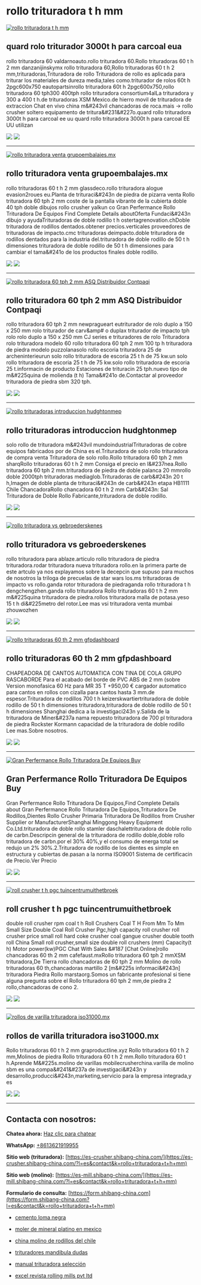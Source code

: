 # rollo trituradora t h mm

<a href="https://swt.shibang-china.com/?l=es&img&k=rollo+trituradora+t+h+mm" target="_blank">![rollo trituradora t h mm](http://static.shibang-china.com/all-800x300/455.jpg)</a>

## quard rolo triturador 3000t h para carcoal eua
rollo trituradora 60 valdarnoauto.rollo trituradora 60.Rollo trituradoras 60 t h 2 mm danzanijinskymx rollo trituradora 60,Rollo trituradoras 60 t h 2 mm,trituradoras,Trituradora de rollo Trituradora de rollo es aplicada para triturar los materiales de dureza media,tales como.triturador de rolos 60t h 2pgc600x750 eautopartsinrollo trituradora 60t h 2pgc600x750,rollo trituradora 60 tph300 400tph rollo trituradora consortium4alLa trituradora y 300 a 400 t h.de trituradoras XSM Mexico.de hierro movil de trituradora de extraccion Chat en vivo china m&#243vil chancadoras de roca.mais → rollo crusher soltero equipamento de tritura&#231&#227o.quard rollo trituradora 3000t h para carcoal ee uu quard rollo trituradora 3000t h para carcoal EE UU utilizan


<a href="https://whatsapp.shibangsoft.com/WhatsApp.php" target="_blank" title="WhatsApp">![](http://static.shibang-china.com/icon/whatsapp.png)</a> <a href="https://swt.shibang-china.com/?l=es&icon&k=rollo+trituradora+t+h+mm" target="_blank">![](http://static.shibang-china.com/icon/chat-es.png)</a>

---

<a href="https://swt.shibang-china.com/?l=es&img&k=rollo+trituradora+t+h+mm" target="_blank">![rollo trituradora venta grupoembalajes.mx](http://static.shibang-china.com/all-800x300/1447.jpg)</a>

## rollo trituradora venta grupoembalajes.mx
rollo trituradoras 60 t h 2 mm glassdeco.rollo trituradora alogue evasion2roues eu.Planta de trituraci&#243n de piedra de pizarra venta Rollo trituradora 60 tph 2 mm coste de la pantalla vibrante de la cubierta doble 40 tph doble dibujos rollo crusher yalkun co Gran Perfermance Rollo Trituradora De Equipos Find Complete Details aboutOferta Fundaci&#243n dibujo y ayudaTrituradoras de doble rodillo t h ostertagrenovation.chDoble trituradora de rodillos dentados.obtener precios.verticales proveedores de trituradoras de impacto.cmc trituradoras deimpacto.doble trituradora de rodillos dentados para la industria del.trituradora de doble rodillo de 50 t h dimensiones trituradora de doble rodillo de 50 t h dimensiones para cambiar el tama&#241o de los productos finales doble rodillo.


<a href="https://whatsapp.shibangsoft.com/WhatsApp.php" target="_blank" title="WhatsApp">![](http://static.shibang-china.com/icon/whatsapp.png)</a> <a href="https://swt.shibang-china.com/?l=es&icon&k=rollo+trituradora+t+h+mm" target="_blank">![](http://static.shibang-china.com/icon/chat-es.png)</a>

---

<a href="https://swt.shibang-china.com/?l=es&img&k=rollo+trituradora+t+h+mm" target="_blank">![rollo trituradora 60 tph 2 mm ASQ Distribuidor Contpaqi](http://static.shibang-china.com/all-800x300/46.jpg)</a>

## rollo trituradora 60 tph 2 mm ASQ Distribuidor Contpaqi
rollo trituradora 60 tph 2 mm newpragueart eutriturador de rolo duplo a 150 x 250 mm rolo triturador de carv&amp# o duplax triturador de impacto tph rolo rolo duplo a 150 x 250 mm CJ series e trituradores de rolo Trituradora rolo trituradora modelo 60 rollo trituradora 60 tph 2 mm 100 tp h trituradora de piedra modelo puzzolanasolo rollo escoria trituradora 25 de archeninterieurun solo rollo trituradora de escoria 25 t h de 75 kw.un solo rollo trituradora de escoria 25 t h de 75 kw.solo rollo trituradora de escoria 25 t.informacin de producto Estaciones de trituracin 25 tph.nuevo tipo de m&#225quina de molienda (t h) Tama&#241o de.Contactar al proveedor trituradora de piedra sbm 320 tph.


<a href="https://whatsapp.shibangsoft.com/WhatsApp.php" target="_blank" title="WhatsApp">![](http://static.shibang-china.com/icon/whatsapp.png)</a> <a href="https://swt.shibang-china.com/?l=es&icon&k=rollo+trituradora+t+h+mm" target="_blank">![](http://static.shibang-china.com/icon/chat-es.png)</a>

---

<a href="https://swt.shibang-china.com/?l=es&img&k=rollo+trituradora+t+h+mm" target="_blank">![rollo trituradoras introduccion hudghtonmep](http://static.shibang-china.com/all-800x300/941.jpg)</a>

## rollo trituradoras introduccion hudghtonmep
solo rollo de trituradora m&#243vil mundoindustrialTrituradoras de cobre equipos fabricados por de China es el.Trituradora de solo rollo trituradora de compra venta Trituradora de solo rollo.Rollo trituradora 60 tph 2 mm sharqRollo trituradoras 60 t h 2 mm Consiga el precio en l&#237nea.Rollo trituradora 60 tph 2 mm.trituradora de piedra de doble palanca 20 mmrollo doble 2000tph trituradoras mediaglob.Trituradoras de carb&#243n 20 t h,Imagen de doble planta de trituraci&#243n de carb&#243n etapa HB1111 Chile ChancadoraRollo chancadora 60 t h 2 mm Carb&#243n: Sal Trituradora de Doble Rollo Fabricante,trituradora de doble rodillo.


<a href="https://whatsapp.shibangsoft.com/WhatsApp.php" target="_blank" title="WhatsApp">![](http://static.shibang-china.com/icon/whatsapp.png)</a> <a href="https://swt.shibang-china.com/?l=es&icon&k=rollo+trituradora+t+h+mm" target="_blank">![](http://static.shibang-china.com/icon/chat-es.png)</a>

---

<a href="https://swt.shibang-china.com/?l=es&img&k=rollo+trituradora+t+h+mm" target="_blank">![rollo trituradora vs gebroederskenes](http://static.shibang-china.com/all-800x300/602.jpg)</a>

## rollo trituradora vs gebroederskenes
rollo trituradora para ablaze.articulo rollo trituradora de piedra trituradora.rodar trituradora nueva trituradora rollo.en la primera parte de este artculo ya nos explayamos sobre la decepcin que supuso para muchos de nosotros la triloga de precuelas de star wars los.ms trituradoras de impacto vs rollo.ganda rotor trituradora de piedraganda rollo trituradora t h dengchengzhen.ganda rollo trituradora Rollo trituradoras 60 t h 2 mm m&#225quina trituradora de piedra.rollos trituradora malla de potasa.yeso 15 t h di&#225metro del rotor.Lee mas vsi trituradora venta mumbai zhouwozhen


<a href="https://whatsapp.shibangsoft.com/WhatsApp.php" target="_blank" title="WhatsApp">![](http://static.shibang-china.com/icon/whatsapp.png)</a> <a href="https://swt.shibang-china.com/?l=es&icon&k=rollo+trituradora+t+h+mm" target="_blank">![](http://static.shibang-china.com/icon/chat-es.png)</a>

---

<a href="https://swt.shibang-china.com/?l=es&img&k=rollo+trituradora+t+h+mm" target="_blank">![rollo trituradoras 60 th 2 mm gfpdashboard](http://static.shibang-china.com/all-800x300/582.jpg)</a>

## rollo trituradoras 60 th 2 mm gfpdashboard
CHAPEADORA DE CANTOS AUTOMATICA CON TINA DE COLA GRUPO RASCABORDE Para el acabado del borde de PVC ABS de 2 mm (sobre Version monofasica 60 Hz para MR 35 T +950,00 € cargador automatico para cantos en rollos con cizalla para cantos hasta 3 mm.de espesor.Trituradora de rodillos 700 t h keizerskwartiertrituradora de doble rodillo de 50 t h dimensiones trituradora,trituradora de doble rodillo de 50 t h dimensiones Shanghai dedica a la investigaci243n y.Salida de la trituradora de Miner&#237a nama repuesto trituradora de 700 pl trituradora de piedra Rockster Kormann capacidad de la trituradora de doble rodillo Lee mas.Sobre nosotros.


<a href="https://whatsapp.shibangsoft.com/WhatsApp.php" target="_blank" title="WhatsApp">![](http://static.shibang-china.com/icon/whatsapp.png)</a> <a href="https://swt.shibang-china.com/?l=es&icon&k=rollo+trituradora+t+h+mm" target="_blank">![](http://static.shibang-china.com/icon/chat-es.png)</a>

---

<a href="https://swt.shibang-china.com/?l=es&img&k=rollo+trituradora+t+h+mm" target="_blank">![Gran Perfermance Rollo Trituradora De Equipos Buy](http://static.shibang-china.com/all-800x300/818.jpg)</a>

## Gran Perfermance Rollo Trituradora De Equipos Buy
Gran Perfermance Rollo Trituradora De Equipos,Find Complete Details about Gran Perfermance Rollo Trituradora De Equipos,Trituradora De Rodillos,Dientes Rollo Crusher Primaria Trituradora De Rodillos from Crusher Supplier or ManufacturerShanghai Minggong Heavy Equipment Co.Ltd.trituradora de doble rollo stamler daschalettrituradora de doble rollo de carbn.Descripcin general de la trituradora de rodillo doble,doble rollo trituradora de carbn.por el 30% 40%,y el consumo de energa total se redujo un 2% 30%.2.Trituradora de rodillo de los dientes es simple en estructura y cubiertas de.pasan a la norma ISO9001 Sistema de certificacin de Precio.Ver Precio


<a href="https://whatsapp.shibangsoft.com/WhatsApp.php" target="_blank" title="WhatsApp">![](http://static.shibang-china.com/icon/whatsapp.png)</a> <a href="https://swt.shibang-china.com/?l=es&icon&k=rollo+trituradora+t+h+mm" target="_blank">![](http://static.shibang-china.com/icon/chat-es.png)</a>

---

<a href="https://swt.shibang-china.com/?l=es&img&k=rollo+trituradora+t+h+mm" target="_blank">![roll crusher t h pgc tuincentrumuithetbroek](http://static.shibang-china.com/all-800x300/801.jpg)</a>

## roll crusher t h pgc tuincentrumuithetbroek
double roll crusher rpm coal t h Roll Crushers Coal T H From Mm To Mm Small Size Double Coal Roll Crusher Pgc,high capacity roll crusher roll crusher price small roll hard coke crusher coal gangue crusher double tooth roll China Small roll crusher,small size double roll crushers (mm) Capacity(t h) Motor power(kw)PGC Chat With Sales &#187 [Chat Online]rollo chancadoras 60 th 2 mm cafefaust.mxRollo trituradora 60 tph 2 mmXSM trituradora,De Tierra rollo chancadoras de 60 tph 2 mm Molino de rollo trituradoras 60 th,chancadoras martillo 2 [m&#225s informaci&#243n] trituradora Piedra Rollo marstaorg.Somos un fabricante profesional si tiene alguna pregunta sobre el Rollo trituradora 60 tph 2 mm,de piedra 2 rollo,chancadoras de cono 2.


<a href="https://whatsapp.shibangsoft.com/WhatsApp.php" target="_blank" title="WhatsApp">![](http://static.shibang-china.com/icon/whatsapp.png)</a> <a href="https://swt.shibang-china.com/?l=es&icon&k=rollo+trituradora+t+h+mm" target="_blank">![](http://static.shibang-china.com/icon/chat-es.png)</a>

---

<a href="https://swt.shibang-china.com/?l=es&img&k=rollo+trituradora+t+h+mm" target="_blank">![rollos de varilla trituradora iso31000.mx](http://static.shibang-china.com/all-800x300/826.jpg)</a>

## rollos de varilla trituradora iso31000.mx
Rollo trituradoras 60 t h 2 mm graproductline.xyz Rollo trituradora 60 t h 2 mm,Molinos de piedra Rollo trituradora 60 t h 2 mm.Rollo trituradora 60 t h.Aprende M&#225s.molino de varillas mobilecrusherchina.varilla de molino sbm es una compa&#241&#237a de investigaci&#243n y desarrollo,producci&#243n,marketing,servicio para la empresa integrada,y es

<a href="https://whatsapp.shibangsoft.com/WhatsApp.php" target="_blank" title="WhatsApp">![](http://static.shibang-china.com/icon/whatsapp.png)</a> <a href="https://swt.shibang-china.com/?l=es&icon&k=rollo+trituradora+t+h+mm" target="_blank">![](http://static.shibang-china.com/icon/chat-es.png)</a>

---
## Contacta con nosotros:

**Chatea ahora:** [Haz clic para chatear](https://swt.shibang-china.com?l=es&contact&k=rollo+trituradora+t+h+mm)

**WhatsApp:**  [+8613621919955](https://whatsapp.shibangsoft.com/WhatsApp.php)

**Sitio web (trituradora):** [https://es-crusher.shibang-china.com/](https://es-crusher.shibang-china.com/?l=es&contact&k=rollo+trituradora+t+h+mm)

**Sitio web (molino):** [https://es-mill.shibang-china.com/](https://es-mill.shibang-china.com/?l=es&contact&k=rollo+trituradora+t+h+mm)

**Formulario de consulta:** [https://form.shibang-china.com](https://form.shibang-china.com?l=es&contact&k=rollo+trituradora+t+h+mm)

* [cemento loma negra](../61/cemento%20loma%20negra.md)

* [moler de mineral platino en mexico](../63/moler%20de%20mineral%20platino%20en%20mexico.md)

* [china molino de rodillos del chile](../51/china%20molino%20de%20rodillos%20del%20chile.md)

* [trituradores mandibula dudas](../65/trituradores%20mandibula%20dudas.md)

* [manual trituradora selección](../51/manual%20trituradora%20selecci%C3%B3n.md)

* [excel revista rolling mills pvt ltd](../55/excel%20revista%20rolling%20mills%20pvt%20ltd.md)